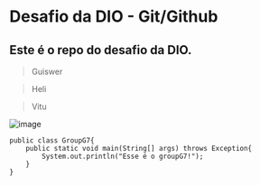 # Desafio da DIO - Git/Github 

## Este é o repo do desafio da DIO. 

> Guiswer 

> Heli

> Vitu

![image](https://github.com/Guiswer/desafio_github_markdown/assets/126336626/b4d914c0-5d1c-4603-938b-a125085135ad)

```
public class GroupG7{
    public static void main(String[] args) throws Exception{
        System.out.println("Esse é o groupG7!");
    }
}
```
